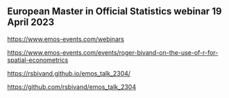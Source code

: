 ## European Master in Official Statistics webinar 19 April 2023

https://www.emos-events.com/webinars

https://www.emos-events.com/events/roger-bivand-on-the-use-of-r-for-spatial-econometrics

https://rsbivand.github.io/emos_talk_2304/

https://github.com/rsbivand/emos_talk_2304
